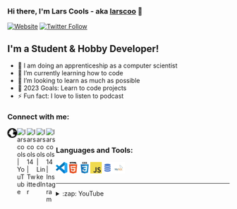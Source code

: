 ### Hi there, I'm Lars Cools - aka [larscoo][website] 👋 

[![Website](https://img.shields.io/website?label=larscools.ch&style=for-the-badge&url=https%3A%2F%2Flarscools.ch)](https://www.larscools.ch)
[![Twitter Follow](https://img.shields.io/twitter/follow/larscools14?color=1DA1F2&logo=twitter&style=for-the-badge)](https://twitter.com/intent/follow?original_referer=https%3A%2F%2Fgithub.com%2Flarscools14r&screen_name=larscools14)

## I'm a Student & Hobby Developer!

- 🔭 I am doing an apprenticeship as a computer scientist
- 🌱 I’m currently learning how to code
- 👯 I’m looking to learn as much as possible
- 🥅 2023 Goals: Learn to code projects
- ⚡ Fun fact: I love to listen to podcast

### Connect with me:

[<img align="left" alt="larscools.ch" width="22px" src="https://raw.githubusercontent.com/iconic/open-iconic/master/svg/globe.svg" />][website]
[<img align="left" alt="larscools | YouTube" width="22px" src="https://cdn.jsdelivr.net/npm/simple-icons@v3/icons/youtube.svg" />][youtube]
[<img align="left" alt="larscools14 | Twitter" width="22px" src="https://cdn.jsdelivr.net/npm/simple-icons@v3/icons/twitter.svg" />][twitter]
[<img align="left" alt="larscools | LinkedIn" width="22px" src="https://cdn.jsdelivr.net/npm/simple-icons@v3/icons/linkedin.svg" />][linkedin]
[<img align="left" alt="larscools14 | Instagram" width="22px" src="https://cdn.jsdelivr.net/npm/simple-icons@v3/icons/instagram.svg" />][instagram]

<br />

### Languages and Tools:

<img align="left" alt="Visual Studio Code" width="26px" src="https://raw.githubusercontent.com/github/explore/80688e429a7d4ef2fca1e82350fe8e3517d3494d/topics/visual-studio-code/visual-studio-code.png" />
<img align="left" alt="HTML5" width="26px" src="https://raw.githubusercontent.com/github/explore/80688e429a7d4ef2fca1e82350fe8e3517d3494d/topics/html/html.png" />
<img align="left" alt="CSS3" width="26px" src="https://raw.githubusercontent.com/github/explore/80688e429a7d4ef2fca1e82350fe8e3517d3494d/topics/css/css.png" />
<img align="left" alt="JavaScript" width="26px" src="https://raw.githubusercontent.com/github/explore/80688e429a7d4ef2fca1e82350fe8e3517d3494d/topics/javascript/javascript.png" />
<img align="left" alt="SQL" width="26px" src="https://raw.githubusercontent.com/github/explore/80688e429a7d4ef2fca1e82350fe8e3517d3494d/topics/sql/sql.png" />
<img align="left" alt="MySQL" width="26px" src="https://raw.githubusercontent.com/github/explore/80688e429a7d4ef2fca1e82350fe8e3517d3494d/topics/mysql/mysql.png" />

<br />
<br />

---

<details>

  <summary>:zap: YouTube</summary>
  
  [<img align="left" alt="My first YouTube Video" width="30px" src="https://cdn.jsdelivr.net/npm/simple-icons@v3/icons/youtube.svg" />][lastvideo]
  [My first YouTube Video][lastvideo]
  
</details>
 
[website]: https://www.larscools.ch
[twitter]: https://twitter.com/larscools
[youtube]: https://www.youtube.com/channel/UCr7wsObK-zBzngwvZ3MlxWw
[instagram]: https://instagram.com/larscools14
[linkedin]: https://linkedin.com/in/larscools
[lastvideo]: https://www.youtube.com/watch?v=MzTIcwV0s50
